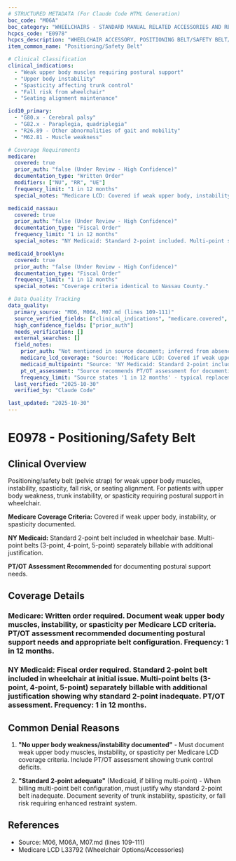 ```yaml
---
# STRUCTURED METADATA (For Claude Code HTML Generation)
boc_code: "M06A"
boc_category: "WHEELCHAIRS - STANDARD MANUAL RELATED ACCESSORIES AND REPAIRS"
hcpcs_code: "E0978"
hcpcs_description: "WHEELCHAIR ACCESSORY, POSITIONING BELT/SAFETY BELT/PELVIC STRAP, EACH"
item_common_name: "Positioning/Safety Belt"

# Clinical Classification
clinical_indications:
  - "Weak upper body muscles requiring postural support"
  - "Upper body instability"
  - "Spasticity affecting trunk control"
  - "Fall risk from wheelchair"
  - "Seating alignment maintenance"

icd10_primary:
  - "G80.x - Cerebral palsy"
  - "G82.x - Paraplegia, quadriplegia"
  - "R26.89 - Other abnormalities of gait and mobility"
  - "M62.81 - Muscle weakness"

# Coverage Requirements
medicare:
  covered: true
  prior_auth: "false (Under Review - High Confidence)"
  documentation_type: "Written Order"
  modifiers: ["NU", "RR", "UE"]
  frequency_limit: "1 in 12 months"
  special_notes: "Medicare LCD: Covered if weak upper body, instability, or spasticity. PT/OT assessment recommended."

medicaid_nassau:
  covered: true
  prior_auth: "false (Under Review - High Confidence)"
  documentation_type: "Fiscal Order"
  frequency_limit: "1 in 12 months"
  special_notes: "NY Medicaid: Standard 2-point included. Multi-point separately billable. PT/OT assessment."

medicaid_brooklyn:
  covered: true
  prior_auth: "false (Under Review - High Confidence)"
  documentation_type: "Fiscal Order"
  frequency_limit: "1 in 12 months"
  special_notes: "Coverage criteria identical to Nassau County."

# Data Quality Tracking
data_quality:
  primary_source: "M06, M06A, M07.md (lines 109-111)"
  source_verified_fields: ["clinical_indications", "medicare.covered", "medicaid_nassau.covered", "documentation_type", "frequency_limit", "weak_upper_body_instability_spasticity_criteria", "ny_medicaid_2point_included_multipoint_separate", "pt_ot_assessment_recommended"]
  high_confidence_fields: ["prior_auth"]
  needs_verification: []
  external_searches: []
  field_notes:
    prior_auth: "Not mentioned in source document; inferred from absence which is typical for standard wheelchair accessories. Standard practice is no PA required for positioning belts."
    medicare_lcd_coverage: "Source: 'Medicare LCD: Covered if weak upper body, instability, or spasticity' - Direct quote from lines 109-111 showing clear coverage criteria."
    medicaid_multipoint: "Source: 'NY Medicaid: Standard 2-point included; multi-point separately billable' - Indicates standard 2-point belt included in wheelchair base, but multi-point configurations (3-point, 4-point, 5-point) can be separately billed with additional justification."
    pt_ot_assessment: "Source recommends PT/OT assessment for documenting postural support needs and appropriate belt configuration."
    frequency_limit: "Source states '1 in 12 months' - typical replacement frequency for wheelchair positioning belts due to wear from daily use."
  last_verified: "2025-10-30"
  verified_by: "Claude Code"

last_updated: "2025-10-30"
---
```


# E0978 - Positioning/Safety Belt

## Clinical Overview

Positioning/safety belt (pelvic strap) for weak upper body muscles, instability, spasticity, fall risk, or seating alignment. For patients with upper body weakness, trunk instability, or spasticity requiring postural support in wheelchair.

**Medicare Coverage Criteria:** Covered if weak upper body, instability, or spasticity documented.

**NY Medicaid:** Standard 2-point belt included in wheelchair base. Multi-point belts (3-point, 4-point, 5-point) separately billable with additional justification.

**PT/OT Assessment Recommended** for documenting postural support needs.

## Coverage Details

### Medicare: Written order required. Document weak upper body muscles, instability, or spasticity per Medicare LCD criteria. PT/OT assessment recommended documenting postural support needs and appropriate belt configuration. Frequency: 1 in 12 months.

### NY Medicaid: Fiscal order required. Standard 2-point belt included in wheelchair at initial issue. Multi-point belts (3-point, 4-point, 5-point) separately billable with additional justification showing why standard 2-point inadequate. PT/OT assessment. Frequency: 1 in 12 months.

## Common Denial Reasons

1. **"No upper body weakness/instability documented"** - Must document weak upper body muscles, instability, or spasticity per Medicare LCD coverage criteria. Include PT/OT assessment showing trunk control deficits.

2. **"Standard 2-point adequate"** (Medicaid, if billing multi-point) - When billing multi-point belt configuration, must justify why standard 2-point belt inadequate. Document severity of trunk instability, spasticity, or fall risk requiring enhanced restraint system.

## References

- Source: M06, M06A, M07.md (lines 109-111)
- Medicare LCD L33792 (Wheelchair Options/Accessories)
